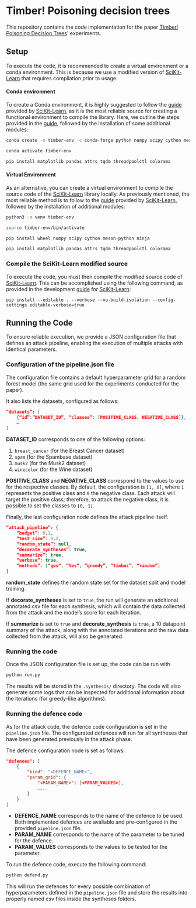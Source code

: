 # Timber! Poisoning decision trees

This repository contains the code implementation for the paper [Timber! Poisoning Decision Trees](https://arxiv.org/abs/2410.00862)' experiments.

## Setup
To execute the code, it is recommended to create a virtual environment or a conda environment. This is because we use a modified version of [SciKit-Learn](https://scikit-learn.org/stable/index.html) that requires compilation prior to usage.

#### Conda environment
To create a Conda environment, it is highly suggested to follow the [guide](https://scikit-learn.org/stable/developers/advanced_installation.html#building-from-source) provided by [SciKit-Learn](https://scikit-learn.org/stable/index.html), as it is the most reliable source for creating a functional environment to compile the library. Here, we outline the steps provided in the [guide](https://scikit-learn.org/stable/developers/advanced_installation.html#building-from-source), followed by the installation of some additional modules:

```sh
conda create -n timber-env -c conda-forge python numpy scipy cython meson-python ninja
```

```sh
conda activate timber-env
```

```sh
pip install matplotlib pandas attrs tqdm threadpoolctl colorama
```

#### Virtual Environment
As an alternative, you can create a virtual environment to compile the source code of the [SciKit-Learn](https://scikit-learn.org/stable/index.html) library locally. As previously mentioned, the most reliable method is to follow to the [guide](https://scikit-learn.org/stable/developers/advanced_installation.html#building-from-source) provided by [SciKit-Learn](https://scikit-learn.org/stable/index.html), followed by the installation of additional modules:

```sh
python3 -m venv timber-env
```

```sh
source timber-env/bin/activate
```

```sh
pip install wheel numpy scipy cython meson-python ninja
```

```sh
pip install matplotlib pandas attrs tqdm threadpoolctl colorama
```

### Compile the SciKit-Learn modified source
To execute the code, you must then compile the modified source code of [SciKit-Learn](https://scikit-learn.org/stable/index.html). This can be accomplished using the following command, as provided in the development [guide](https://scikit-learn.org/stable/developers/advanced_installation.html#building-from-source) for [SciKit-Learn](https://scikit-learn.org/stable/index.html):

```
pip install --editable . --verbose --no-build-isolation --config-settings editable-verbose=true
```

## Running the Code
To ensure reliable execution, we provide a JSON configuration file that defines an attack pipeline, enabling the execution of multiple attacks with identical parameters.

### Configuration of the pipeline.json file
The configuration file contains a default hyperparameter grid for a random forest model (the same grid used for the experiments conducted for the paper).

It also lists the datasets, configured as follows:

```json
“datasets”: [
    {“id”:”DATASET_ID”, “classes”: [POSITIVE_CLASS, NEGATIVE_CLASS]},
    …
]
```

**DATASET_ID** corresponds to one of the following options:
1. `breast_cancer` (for the Breast Cancer dataset)
2. `spam` (for the Spambase dataset)
3. `musk2` (for the Musk2 dataset)
4. `winecolor` (for the Wine dataset)

**POSITIVE_CLASS** and **NEGATIVE_CLASS** correspond to the values to use for the respective classes. By default, the configuration is `[1, 0]`, where `1` represents the positive class and `0` the negative class. Each attack will target the positive class; therefore, to attack the negative class, it is possible to set the classes to `[0, 1]`.

Finally, the last configuration node defines the attack pipeline itself.

```json
“attack_pipeline”: {
    “budget”: 0.1,
    “test_size”: 0.2,
    “random_state”: null,
    “decorate_syntheses”: true,
    “summarize”: true,
    “verbose”: true,
    “methods”: [“ges”, “tes”, “greedy”, “timber”, “random”]
}
```
**random_state** defines the random state set for the dataset split and model training.

If **decorate_syntheses** is set to `true`, the run will generate an additional annotated.csv file for each synthesis, which will contain the data collected from the attack and the model’s score for each iteration.

If **summarize** is set to `true` and **decorate_synthesis** is `true`, a 10 datapoint summary of the attack, along with the annotated iterations and the raw data collected from the attack, will also be generated.

### Running the code
Once the JSON configuration file is set up, the code can be run with

```sh
python run.py
```

The results will be stored in the `.synthesis/` directory.
The code will also generate some logs that can be inspected for additional information about the iterations (for greedy-like algorithms).

### Running the defence code
As for the attack code, the defence code configuration is set in the `pipeline.json` file. The configurated defences will run for all syntheses that have been generated previously in the attack phase.

The defence configuration node is set as follows:
```json
"defences": [
    {
        "kind": "<DEFENCE_NAME>",
        "param_grid": {
            "<PARAM_NAME>": [<PARAM_VALUES>],
            ...
        }
    }
]
```

- **DEFENCE_NAME** corresponds to the name of the defence to be used. Both implemented defences are avaliable and pre-configured in the provided `pipeline.json` file.
- **PARAM_NAME** corresponds to the name of the parameter to be tuned for the defence.
- **PARAM_VALUES** corresponds to the values to be tested for the parameter.

To run the defence code, execute the following command:

```sh
python defend.py
```

This will run the defences for every possible combination of hyperparameters defined in the `pipeline.json` file and store the results into properly named csv files inside the syntheses folders.